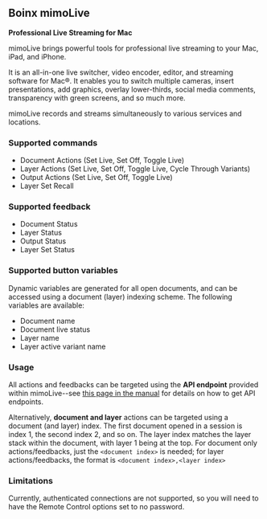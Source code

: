 ## Boinx mimoLive

**Professional Live Streaming for Mac**

mimoLive brings powerful tools for professional live streaming to your Mac, iPad, and iPhone.

It is an all-in-one live switcher, video encoder, editor, and streaming software for Mac®. It enables you to switch multiple cameras, insert presentations, add graphics, overlay lower-thirds, social media comments, transparency with green screens, and so much more.

mimoLive records and streams simultaneously to various services and locations.

### Supported commands

- Document Actions (Set Live, Set Off, Toggle Live)
- Layer Actions (Set Live, Set Off, Toggle Live, Cycle Through Variants)
- Output Actions (Set Live, Set Off, Toggle Live)
- Layer Set Recall

### Supported feedback

- Document Status
- Layer Status
- Output Status
- Layer Set Status

### Supported button variables

Dynamic variables are generated for all open documents, and can be accessed using a document (layer) indexing scheme. The following variables are available:

- Document name
- Document live status
- Layer name
- Layer active variant name

### Usage

All actions and feedbacks can be targeted using the **API endpoint** provided within mimoLive--see [this page in the manual](https://mimolive.com/manual/5/en/topic/examples-of-api-usage) for details on how to get API endpoints.

Alternatively, **document and layer** actions can be targeted using a document (and layer) index. The first document opened in a session is index 1, the second index 2, and so on.  The layer index matches the layer stack within the document, with layer 1 being at the top. For document only actions/feedbacks, just the `<document index>` is needed; for layer actions/feedbacks, the format is `<document index>,<layer index>`

### Limitations

Currently, authenticated connections are not supported, so you will need to have the Remote Control options set to no password.